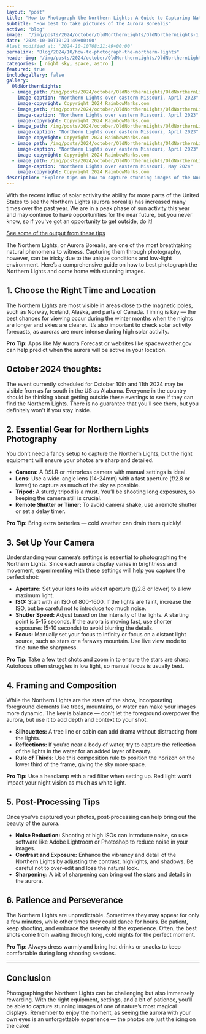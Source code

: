 ```yaml
---
layout: "post"
title: "How to Photograph the Northern Lights: A Guide to Capturing Nature’s Spectacular Light Show"
subtitle: "How best to take pictures of the Aurora Borealis"
active: "blog"
image:  "/img/posts/2024/october/OldNorthernLights/OldNorthernLights-1.jpg"
date: '2024-10-10T10:21:49+00:00'
#last_modified_at: '2024-10-10T08:21:49+00:00'
permalink: "Blog/2024/10/how-to-photograph-the-northern-lights"
header-img: "/img/posts/2024/october/OldNorthernLights/OldNorthernLights-1.jpg"
categories: [ night sky, space, astro ]
featured: true
includegallery: false
gallery:
  OldNorthernLights:
  - image_path: /img/posts/2024/october/OldNorthernLights/OldNorthernLights-1.jpg
    image-caption: "Northern Lights over eastern Missouri, April 2023"
    image-copyright: Copyright 2024 RainbowMarks.com
  - image_path: /img/posts/2024/october/OldNorthernLights/OldNorthernLights-2.jpg
    image-caption: "Northern Lights over eastern Missouri, April 2023"
    image-copyright: Copyright 2024 RainbowMarks.com
  - image_path: /img/posts/2024/october/OldNorthernLights/OldNorthernLights-3.jpg
    image-caption: "Northern Lights over eastern Missouri, April 2023"
    image-copyright: Copyright 2024 RainbowMarks.com
  - image_path: /img/posts/2024/october/OldNorthernLights/OldNorthernLights-4.jpg
    image-caption: "Northern Lights over eastern Missouri, April 2023"
    image-copyright: Copyright 2024 RainbowMarks.com
  - image_path: /img/posts/2024/october/OldNorthernLights/OldNorthernLights-5.jpg
    image-caption: "Northern Lights over eastern Missouri, May 2024"
    image-copyright: Copyright 2024 RainbowMarks.com
description: "Explore tips on how to capture stunning images of the Northern Lights, from choosing the right time and location to understanding camera settings."
---
```

With the recent influx of solar activity the ability for more parts of the United States to see the Northern Lights (aurora borealis) has increased many times over the past year. We are in a peak phase of sun activity this year and may continue to have opportunities for the near future, but you never know, so if you've got an opportunity to get outside, do it! 

[See some of the output from these tips](/Blog/2024/10/northern-lights-over-missouri)

The Northern Lights, or Aurora Borealis, are one of the most breathtaking natural phenomena to witness. Capturing them through photography, however, can be tricky due to the unique conditions and low-light environment. Here’s a comprehensive guide on how to best photograph the Northern Lights and come home with stunning images.

## 1. Choose the Right Time and Location

The Northern Lights are most visible in areas close to the magnetic poles, such as Norway, Iceland, Alaska, and parts of Canada. Timing is key — the best chances for viewing occur during the winter months when the nights are longer and skies are clearer. It’s also important to check solar activity forecasts, as auroras are more intense during high solar activity.

**Pro Tip:** Apps like My Aurora Forecast or websites like spaceweather.gov can help predict when the aurora will be active in your location.

## October 2024 thoughts:
The event currently scheduled for October 10th and 11th 2024 may be visible from as far south in the US as Alabama. Everyone in the country should be thinking about getting outside these evenings to see if they can find the Northern Lights. There is no guarantee that you'll see them, but you definitely won't if you stay inside.

## 2. Essential Gear for Northern Lights Photography

You don’t need a fancy setup to capture the Northern Lights, but the right equipment will ensure your photos are sharp and detailed.

- **Camera:** A DSLR or mirrorless camera with manual settings is ideal.
- **Lens:** Use a wide-angle lens (14-24mm) with a fast aperture (f/2.8 or lower) to capture as much of the sky as possible.
- **Tripod:** A sturdy tripod is a must. You’ll be shooting long exposures, so keeping the camera still is crucial.
- **Remote Shutter or Timer:** To avoid camera shake, use a remote shutter or set a delay timer.

**Pro Tip:** Bring extra batteries — cold weather can drain them quickly!

## 3. Set Up Your Camera

Understanding your camera’s settings is essential to photographing the Northern Lights. Since each aurora display varies in brightness and movement, experimenting with these settings will help you capture the perfect shot:

- **Aperture:** Set your lens to its widest aperture (f/2.8 or lower) to allow maximum light.
- **ISO:** Start with an ISO of 800-1600. If the lights are faint, increase the ISO, but be careful not to introduce too much noise.
- **Shutter Speed:** Adjust based on the intensity of the lights. A starting point is 5-15 seconds. If the aurora is moving fast, use shorter exposures (5-10 seconds) to avoid blurring the details.
- **Focus:** Manually set your focus to infinity or focus on a distant light source, such as stars or a faraway mountain. Use live view mode to fine-tune the sharpness.

**Pro Tip:** Take a few test shots and zoom in to ensure the stars are sharp. Autofocus often struggles in low light, so manual focus is usually best.

## 4. Framing and Composition

While the Northern Lights are the stars of the show, incorporating foreground elements like trees, mountains, or water can make your images more dynamic. The key is balance — don't let the foreground overpower the aurora, but use it to add depth and context to your shot.

- **Silhouettes:** A tree line or cabin can add drama without distracting from the lights.
- **Reflections:** If you're near a body of water, try to capture the reflection of the lights in the water for an added layer of beauty.
- **Rule of Thirds:** Use this composition rule to position the horizon on the lower third of the frame, giving the sky more space.

**Pro Tip:** Use a headlamp with a red filter when setting up. Red light won’t impact your night vision as much as white light.

## 5. Post-Processing Tips

Once you've captured your photos, post-processing can help bring out the beauty of the aurora.

- **Noise Reduction:** Shooting at high ISOs can introduce noise, so use software like Adobe Lightroom or Photoshop to reduce noise in your images.
- **Contrast and Exposure:** Enhance the vibrancy and detail of the Northern Lights by adjusting the contrast, highlights, and shadows. Be careful not to over-edit and lose the natural look.
- **Sharpening:** A bit of sharpening can bring out the stars and details in the aurora.

## 6. Patience and Perseverance

The Northern Lights are unpredictable. Sometimes they may appear for only a few minutes, while other times they could dance for hours. Be patient, keep shooting, and embrace the serenity of the experience. Often, the best shots come from waiting through long, cold nights for the perfect moment.

**Pro Tip:** Always dress warmly and bring hot drinks or snacks to keep comfortable during long shooting sessions.

---

## Conclusion

Photographing the Northern Lights can be challenging but also immensely rewarding. With the right equipment, settings, and a bit of patience, you’ll be able to capture stunning images of one of nature’s most magical displays. Remember to enjoy the moment, as seeing the aurora with your own eyes is an unforgettable experience — the photos are just the icing on the cake!
